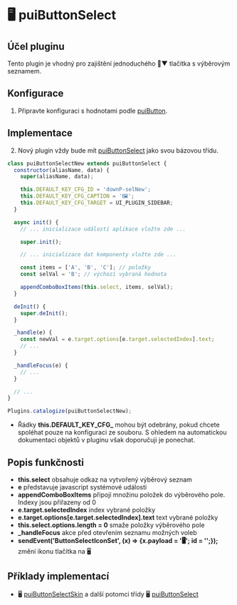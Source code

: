 # 🖥️ puiButtonSelect

## Účel pluginu

Tento plugin je vhodný pro zajištění jednoduchého 🔘▼ tlačítka s výběrovým seznamem.

## Konfigurace

1. Připravte konfiguraci s hodnotami podle [puiButton][puiButton].

## Implementace

2. Nový plugin vždy bude mít [puiButtonSelect][puiButtonSelect] jako svou bázovou třídu.

```javascript
class puiButtonSelectNew extends puiButtonSelect {
  constructor(aliasName, data) {
    super(aliasName, data);

    this.DEFAULT_KEY_CFG_ID = 'downP-selNew';
    this.DEFAULT_KEY_CFG_CAPTION = '🖼️';
    this.DEFAULT_KEY_CFG_TARGET = UI_PLUGIN_SIDEBAR;
  }

  async init() {
    // ... inicializace událostí aplikace vložte zde ...

    super.init();

    // ... inicializace dat komponenty vložte zde ...

    const items = ['A', 'B', 'C']; // položky
    const selVal = 'B'; // výchozí vybraná hodnota

    appendComboBoxItems(this.select, items, selVal);
  }

  deInit() {
    super.deInit();
  }

  _handle(e) {
    const newVal = e.target.options[e.target.selectedIndex].text;
    // ...
  }

  _handleFocus(e) {
    // ...
  }

  // ...
}

Plugins.catalogize(puiButtonSelectNew);

```

- Řádky **this.DEFAULT_KEY_CFG_** mohou být odebrány, pokud chcete spoléhat pouze na konfiguraci ze souboru. S ohledem na automatickou dokumentaci objektů v pluginu však doporučuji je ponechat.

## Popis funkčnosti

- **this.select** obsahuje odkaz na vytvořený výběrový seznam
- **e** představuje javascript systémové události
- **appendComboBoxItems** připojí množinu položek do výběrového pole. Indexy jsou přiřazeny od 0
- **e.target.selectedIndex** index vybrané položky
- **e.target.options\[e.target.selectedIndex\].text** text vybrané položky
- **this.select.options.length = 0** smaže položky výběrového pole
- **_handleFocus** akce před otevřením seznamu možných voleb
- **sendEvent('ButtonSelectIconSet', (x) => {x.payload = '🖥️'; id = '';});** změní ikonu tlačítka na 🖥️

## Příklady implementací

- 🖥️ [puiButtonSelectSkin][puiButtonSelectSkin] a další potomci třídy 🖥️ [puiButtonSelect][puiButtonSelect]

[puiButton]: puiButton.md#h-2-1 "puiButton"
[puiButtonSelect]: :_plg:puiButtonSelect.md "puiButtonSelect"
[puiButtonSelectSkin]: :_plg:puiButtonSelectSkin.md "puiButtonSelectSkin"
